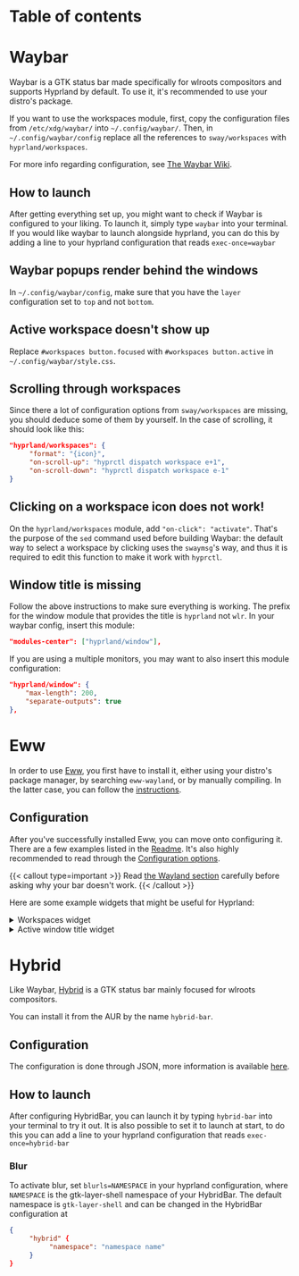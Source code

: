 # Table of contents

# Waybar

Waybar is a GTK status bar made specifically for wlroots compositors and
supports Hyprland by default. To use it, it's recommended to use your distro's
package.

If you want to use the workspaces module, first, copy the configuration files from
`/etc/xdg/waybar/` into `~/.config/waybar/`. Then, in `~/.config/waybar/config` replace
all the references to `sway/workspaces` with `hyprland/workspaces`.

For more info regarding configuration, see
[The Waybar Wiki](https://github.com/Alexays/Waybar/wiki/Module:-Hyprland).

## How to launch

After getting everything set up, you might want to check if Waybar is configured to your liking. To launch it, simply type `waybar` into your terminal.
If you would like waybar to launch alongside hyprland, you can do this by adding a line to your hyprland configuration that reads `exec-once=waybar`

## Waybar popups render behind the windows

In `~/.config/waybar/config`, make sure that you have the `layer` configuration
set to `top` and not `bottom`.

## Active workspace doesn't show up

Replace `#workspaces button.focused` with `#workspaces button.active` in `~/.config/waybar/style.css`.

## Scrolling through workspaces

Since there a lot of configuration options from `sway/workspaces` are missing, you
should deduce some of them by yourself. In the case of scrolling, it should look like this:

```json
"hyprland/workspaces": {
     "format": "{icon}",
     "on-scroll-up": "hyprctl dispatch workspace e+1",
     "on-scroll-down": "hyprctl dispatch workspace e-1"
}
```

## Clicking on a workspace icon does not work!

On the `hyprland/workspaces` module, add `"on-click": "activate"`. That's the purpose of
the `sed` command used before building Waybar: the default way to select a workspace by
clicking uses the `swaymsg`'s way, and thus it is required to edit
this function to make it work with `hyprctl`.

## Window title is missing

Follow the above instructions to make sure everything is working.
The prefix for the window module that provides the title is `hyprland` not `wlr`.
In your waybar config, insert this module:

```json
"modules-center": ["hyprland/window"],
```

If you are using a multiple monitors, you may want to also insert this module configuration:

```json
"hyprland/window": {
    "max-length": 200,
    "separate-outputs": true
},
```

# Eww

In order to use [Eww](https://github.com/elkowar/eww), you first have to install
it, either using your distro's package manager, by searching `eww-wayland`, or
by manually compiling. In the latter case, you can follow the
[instructions](https://elkowar.github.io/eww).

## Configuration

After you've successfully installed Eww, you can move onto configuring it. There
are a few examples listed in the [Readme](https://github.com/elkowar/eww). It's also
highly recommended to read through the
[Configuration options](https://elkowar.github.io/eww/configuration.html).

{{< callout type=important >}}
Read
[the Wayland section](https://elkowar.github.io/eww/configuration.html#wayland)
carefully before asking why your bar doesn't work.
{{< /callout >}}

Here are some example widgets that might be useful for Hyprland:

<details>
<summary>Workspaces widget</summary>

This widget displays a list of workspaces 1-10. Each workspace can be clicked on to jump to it, and scrolling over the widget cycles through them. It supports different styles for the current workspace, occupied workspaces, and empty workspaces. It requires [bash](https://linux.die.net/man/1/bash), [awk](https://linux.die.net/man/1/awk), [stdbuf](https://linux.die.net/man/1/stdbuf), [grep](https://linux.die.net/man/1/grep), [seq](https://linux.die.net/man/1/seq), [socat](https://linux.die.net/man/1/socat), [jq](https://stedolan.github.io/jq/), and [Python 3](https://www.python.org/).

### `~/.config/eww.yuck`

```lisp
...
(deflisten workspaces :initial "[]" "bash ~/.config/eww/scripts/get-workspaces")
(deflisten current_workspace :initial "1" "bash ~/.config/eww/scripts/get-active-workspace")
(defwidget workspaces []
  (eventbox :onscroll "bash ~/.config/eww/scripts/change-active-workspace {} ${current_workspace}" :class "workspaces-widget"
    (box :space-evenly true
      (label :text "${workspaces}${current_workspace}" :visible false)
      (for workspace in workspaces
        (eventbox :onclick "hyprctl dispatch workspace ${workspace.id}"
          (box :class "workspace-entry ${workspace.id == current_workspace ? "current" : ""} ${workspace.windows > 0 ? "occupied" : "empty"}"
            (label :text "${workspace.id}")
            )
          )
        )
      )
    )
  )
...

```

### `~/.config/eww/scripts/change-active-workspace`

```sh
#! /bin/bash
function clamp {
	min=$1
	max=$2
	val=$3
	python -c "print(max($min, min($val, $max)))"
}

direction=$1
current=$2
if test "$direction" = "down"
then
	target=$(clamp 1 10 $(($current+1)))
	echo "jumping to $target"
	hyprctl dispatch workspace $target
elif test "$direction" = "up"
then
	target=$(clamp 1 10 $(($current-1)))
	echo "jumping to $target"
	hyprctl dispatch workspace $target
fi
```

### `~/.config/eww/scripts/get-active-workspace`

```sh
#!/usr/bin/env bash

hyprctl monitors -j | jq '.[] | select(.focused) | .activeWorkspace.id'

socat -u UNIX-CONNECT:/tmp/hypr/$HYPRLAND_INSTANCE_SIGNATURE/.socket2.sock - |
  stdbuf -o0 awk -F '>>|,' -e '/^workspace>>/ {print $2}' -e '/^focusedmon>>/ {print $3}'
```

### `~/.config/eww/scripts/get-workspaces`

```sh
#!/bin/bash

spaces (){
	WORKSPACE_WINDOWS=$(hyprctl workspaces -j | jq 'map({key: .id | tostring, value: .windows}) | from_entries')
	seq 1 10 | jq --argjson windows "${WORKSPACE_WINDOWS}" --slurp -Mc 'map(tostring) | map({id: ., windows: ($windows[.]//0)})'
}

spaces
socat -u UNIX-CONNECT:/tmp/hypr/$HYPRLAND_INSTANCE_SIGNATURE/.socket2.sock - | while read -r line; do
	spaces
done
```

</details>

<details>
<summary>Active window title widget</summary>

This widget simply displays the title of the active window. It requires [awk](https://linux.die.net/man/1/awk), [stdbuf](https://linux.die.net/man/1/stdbuf), [socat](https://linux.die.net/man/1/socat), and [jq](https://stedolan.github.io/jq/).

### `~/.config/eww/eww.yuck`

```lisp
...
(deflisten window :initial "..." "sh ~/.config/eww/scripts/get-window-title")
(defwidget window_w []
  (box
    (label :text "${window}"
    )
  )
...
```

### `~/.config/eww/scripts/get-window-title`

```sh
#!/bin/sh
hyprctl activewindow -j | jq --raw-output .title
socat -u UNIX-CONNECT:/tmp/hypr/$HYPRLAND_INSTANCE_SIGNATURE/.socket2.sock - | stdbuf -o0 awk -F '>>|,' '/^activewindow>>/{print $3}'
```

</details>

# Hybrid

Like Waybar, [Hybrid](https://github.com/vars1ty/HybridBar) is a GTK status bar mainly focused for wlroots compositors.

You can install it from the AUR by the name `hybrid-bar`.

## Configuration

The configuration is done through JSON, more information is available [here](https://github.com/vars1ty/HybridBar).

## How to launch

After configuring HybridBar, you can launch it by typing `hybrid-bar` into your terminal to try it out.
It is also possible to set it to launch at start, to do this you can add a line to your hyprland configuration that reads `exec-once=hybrid-bar`

### Blur

To activate blur, set `blurls=NAMESPACE` in your hyprland configuration, where `NAMESPACE` is the gtk-layer-shell namespace of your HybridBar. The default namespace is `gtk-layer-shell` and can be changed in the HybridBar configuration at

```json
{
     "hybrid" {
          "namespace": "namespace name"
     }
}
```
